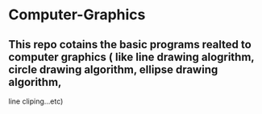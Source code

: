 # Computer-Graphics
## This repo cotains the basic programs realted to computer graphics ( like line drawing alogrithm, circle drawing algorithm, ellipse drawing algorithm,
 line cliping...etc)
